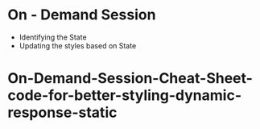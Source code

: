 # On - Demand Session

- Identifying the State
- Updating the styles based on State
# On-Demand-Session-Cheat-Sheet-code-for-better-styling-dynamic-response-static
